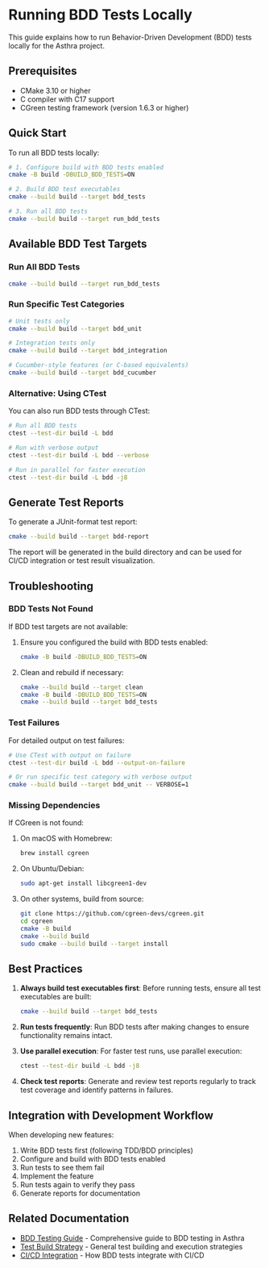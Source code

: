 # Running BDD Tests Locally

This guide explains how to run Behavior-Driven Development (BDD) tests locally for the Asthra project.

## Prerequisites

- CMake 3.10 or higher
- C compiler with C17 support
- CGreen testing framework (version 1.6.3 or higher)

## Quick Start

To run all BDD tests locally:

```bash
# 1. Configure build with BDD tests enabled
cmake -B build -DBUILD_BDD_TESTS=ON

# 2. Build BDD test executables
cmake --build build --target bdd_tests

# 3. Run all BDD tests
cmake --build build --target run_bdd_tests
```

## Available BDD Test Targets

### Run All BDD Tests
```bash
cmake --build build --target run_bdd_tests
```

### Run Specific Test Categories

```bash
# Unit tests only
cmake --build build --target bdd_unit

# Integration tests only
cmake --build build --target bdd_integration

# Cucumber-style features (or C-based equivalents)
cmake --build build --target bdd_cucumber
```

### Alternative: Using CTest

You can also run BDD tests through CTest:

```bash
# Run all BDD tests
ctest --test-dir build -L bdd

# Run with verbose output
ctest --test-dir build -L bdd --verbose

# Run in parallel for faster execution
ctest --test-dir build -L bdd -j8
```

## Generate Test Reports

To generate a JUnit-format test report:

```bash
cmake --build build --target bdd-report
```

The report will be generated in the build directory and can be used for CI/CD integration or test result visualization.

## Troubleshooting

### BDD Tests Not Found

If BDD test targets are not available:

1. Ensure you configured the build with BDD tests enabled:
   ```bash
   cmake -B build -DBUILD_BDD_TESTS=ON
   ```

2. Clean and rebuild if necessary:
   ```bash
   cmake --build build --target clean
   cmake -B build -DBUILD_BDD_TESTS=ON
   cmake --build build --target bdd_tests
   ```

### Test Failures

For detailed output on test failures:

```bash
# Use CTest with output on failure
ctest --test-dir build -L bdd --output-on-failure

# Or run specific test category with verbose output
cmake --build build --target bdd_unit -- VERBOSE=1
```

### Missing Dependencies

If CGreen is not found:

1. On macOS with Homebrew:
   ```bash
   brew install cgreen
   ```

2. On Ubuntu/Debian:
   ```bash
   sudo apt-get install libcgreen1-dev
   ```

3. On other systems, build from source:
   ```bash
   git clone https://github.com/cgreen-devs/cgreen.git
   cd cgreen
   cmake -B build
   cmake --build build
   sudo cmake --build build --target install
   ```

## Best Practices

1. **Always build test executables first**: Before running tests, ensure all test executables are built:
   ```bash
   cmake --build build --target bdd_tests
   ```

2. **Run tests frequently**: Run BDD tests after making changes to ensure functionality remains intact.

3. **Use parallel execution**: For faster test runs, use parallel execution:
   ```bash
   ctest --test-dir build -L bdd -j8
   ```

4. **Check test reports**: Generate and review test reports regularly to track test coverage and identify patterns in failures.

## Integration with Development Workflow

When developing new features:

1. Write BDD tests first (following TDD/BDD principles)
2. Configure and build with BDD tests enabled
3. Run tests to see them fail
4. Implement the feature
5. Run tests again to verify they pass
6. Generate reports for documentation

## Related Documentation

- [BDD Testing Guide](./bdd-testing-guide.md) - Comprehensive guide to BDD testing in Asthra
- [Test Build Strategy](./test-build-strategy.md) - General test building and execution strategies
- [CI/CD Integration](../workflows/ci-cd-integration.md) - How BDD tests integrate with CI/CD